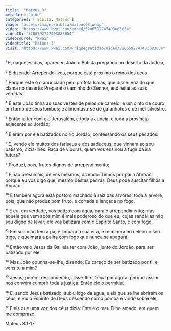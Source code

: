 ```yaml
---
title:  "Mateus 3"
metadate: "hide"
categories: [ Biblia, Mateus ]
image: "assets/images/biblia/mateus03.webp"
video: "https://www.kwai.com/embed/5206592747403083054"
videoID: "5206592747403083054"
videosource: "Kwai"
videotitle: "Mateus 3"
visit: "https://www.kwai.com/@riquegratidao/video/5206592747403083054"
---
```


¹ E, naqueles dias, apareceu João o Batista pregando no deserto da Judeia,

² E dizendo: Arrependei-vos, porque está próximo o reino dos céus.

³ Porque este é o anunciado pelo profeta Isaías, que disse: Voz do que clama no deserto: Preparai o caminho do Senhor, endireitai as suas veredas.

⁴ E este João tinha as suas vestes de pelos de camelo, e um cinto de couro em torno de seus lombos; e alimentava-se de gafanhotos e de mel silvestre.

⁵ Então ia ter com ele Jerusalém, e toda a Judeia, e toda a província adjacente ao Jordão;

⁶ E eram por ele batizados no rio Jordão, confessando os seus pecados.

⁷ E, vendo ele muitos dos fariseus e dos saduceus, que vinham ao seu batismo, dizia-lhes: Raça de víboras, quem vos ensinou a fugir da ira futura?

⁸ Produzi, pois, frutos dignos de arrependimento;

⁹ E não presumais, de vós mesmos, dizendo: Temos por pai a Abraão; porque eu vos digo que, mesmo destas pedras, Deus pode suscitar filhos a Abraão.

¹⁰ E também agora está posto o machado à raiz das árvores; toda a árvore, pois, que não produz bom fruto, é cortada e lançada no fogo.

¹¹ E eu, em verdade, vos batizo com água, para o arrependimento; mas aquele que vem após mim é mais poderoso do que eu; cujas sandálias não sou digno de levar; ele vos batizará com o Espírito Santo, e com fogo.

¹² Em sua mão tem a pá, e limpará a sua eira, e recolherá no celeiro o seu trigo, e queimará a palha com fogo que nunca se apagará.

¹³ Então veio Jesus da Galileia ter com João, junto do Jordão, para ser batizado por ele.

¹⁴ Mas João opunha-se-lhe, dizendo: Eu careço de ser batizado por ti, e vens tu a mim?

¹⁵ Jesus, porém, respondendo, disse-lhe: Deixa por agora, porque assim nos convém cumprir toda a justiça. Então ele o permitiu.

¹⁶ E, sendo Jesus batizado, subiu logo da água, e eis que se lhe abriram os céus, e viu o Espírito de Deus descendo como pomba e vindo sobre ele.

¹⁷ E eis que uma voz dos céus dizia: Este é o meu Filho amado, em quem me comprazo. 

Mateus 3:1-17